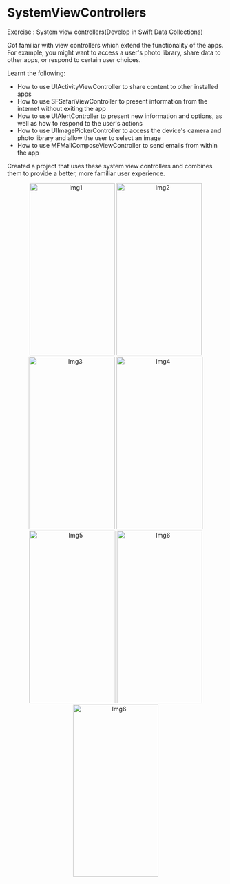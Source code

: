 # SystemViewControllers
Exercise : System view controllers(Develop in Swift Data Collections)


Got familiar with view controllers which extend the functionality of the apps. 
For example, you might want to access a user's photo library, share data to other apps, or respond to certain user choices.

Learnt the following:
- How to use UIActivityViewController to share content to other installed apps
- How to use SFSafariViewController to present information from the internet without exiting the app
- How to use UIAlertController to present new information and options, as well as how to respond to the user's actions
- How to use UIImagePickerController to access the device's camera and photo library and allow the user to select an image
- How to use MFMailComposeViewController to send emails from within the app

Created a project that uses these system view controllers and combines them to provide a better, more familiar user experience.

<p align="center">
  <img width="198" height = "400" alt="Img1" src="https://user-images.githubusercontent.com/90863360/212413074-9d09fde2-856b-40df-96f8-abfcfb12e3c7.png">
  
  <img width="198" height = "400" alt="Img2" src="https://user-images.githubusercontent.com/90863360/212413090-15628f4f-7741-4a04-a983-d3734906a5b2.png">
 
  <img width="200" height = "400" alt="Img3" src="https://user-images.githubusercontent.com/90863360/212413102-60c9d6a0-f61f-4a62-aa90-08a4586b4ebc.png">

  <img width="200" height = "400" alt="Img4" src="https://user-images.githubusercontent.com/90863360/212413116-37fcf398-ae90-435d-b1be-7ab4672e442e.png">
 
  <img width="200" height = "400" alt="Img5" src="https://user-images.githubusercontent.com/90863360/212413126-b0d51fcf-d714-40b4-b89b-b68bf68fc76f.png">
  
  <img width="198" height = "400" alt="Img6" src="https://user-images.githubusercontent.com/90863360/212413135-bdb2698c-69eb-48b3-84a7-59a7e6151ccb.png">
  
  <img width="198" height = "400" alt="Img6" src="https://user-images.githubusercontent.com/90863360/212413146-d3db2f66-7053-4fc2-96f9-0865b6dd62b9.png">

</p>
